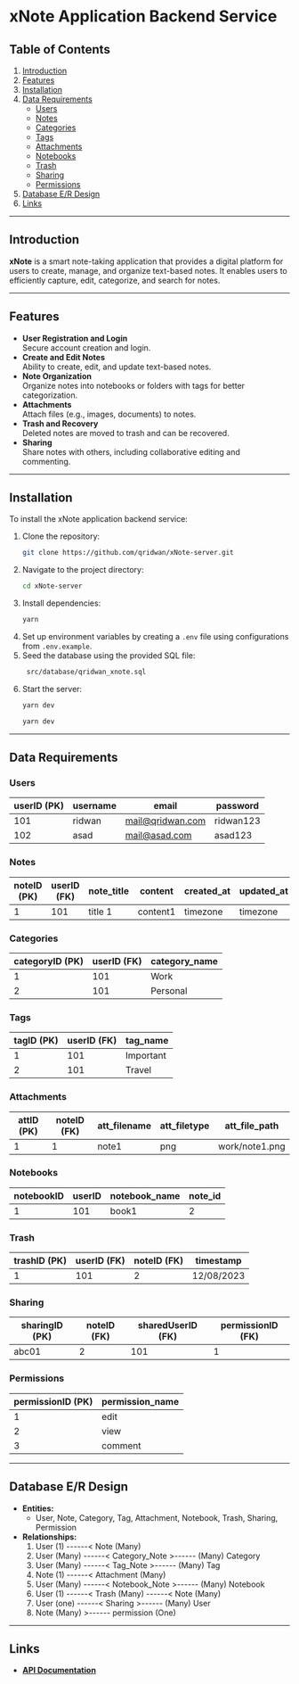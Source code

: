 # xNote Application Backend Service

## Table of Contents

1. [Introduction](#introduction)
2. [Features](#features)
3. [Installation](#installation)
4. [Data Requirements](#data-requirements)
   - [Users](#users)
   - [Notes](#notes)
   - [Categories](#categories)
   - [Tags](#tags)
   - [Attachments](#attachments)
   - [Notebooks](#notebooks)
   - [Trash](#trash)
   - [Sharing](#sharing)
   - [Permissions](#permissions)
5. [Database E/R Design](#database-er-design)
6. [Links](#links)

---

## Introduction

**xNote** is a smart note-taking application that provides a digital platform for users to create, manage, and organize text-based notes. It enables users to efficiently capture, edit, categorize, and search for notes.

---

## Features

- **User Registration and Login**\
  Secure account creation and login.
- **Create and Edit Notes**\
  Ability to create, edit, and update text-based notes.
- **Note Organization**\
  Organize notes into notebooks or folders with tags for better categorization.
- **Attachments**\
  Attach files (e.g., images, documents) to notes.
- **Trash and Recovery**\
  Deleted notes are moved to trash and can be recovered.
- **Sharing**\
  Share notes with others, including collaborative editing and commenting.

---

## Installation

To install the xNote application backend service:

1. Clone the repository:
   ```bash
   git clone https://github.com/qridwan/xNote-server.git
   ```
2. Navigate to the project directory:
   ```bash
   cd xNote-server
   ```
3. Install dependencies:
   ```bash
   yarn
   ```
4. Set up environment variables by creating a `.env` file using configurations from `.env.example`.
5. Seed the database using the provided SQL file:
   ```bash
   	src/database/qridwan_xnote.sql
   ```
6. Start the server:
   ```bash
   yarn dev
   ```
   ```bash
   yarn dev
   ```

---

## Data Requirements

### Users

| userID (PK) | username | email                                       | password  |
| ----------- | -------- | ------------------------------------------- | --------- |
| 101         | ridwan   | [mail@qridwan.com](mailto:mail@qridwan.com) | ridwan123 |
| 102         | asad     | [mail@asad.com](mailto:mail@asad.com)       | asad123   |

### Notes

| noteID (PK) | userID (FK) | note_title | content  | created_at | updated_at |
| ----------- | ----------- | ---------- | -------- | ---------- | ---------- |
| 1           | 101         | title 1    | content1 | timezone   | timezone   |

### Categories

| categoryID (PK) | userID (FK) | category_name |
| --------------- | ----------- | ------------- |
| 1               | 101         | Work          |
| 2               | 101         | Personal      |

### Tags

| tagID (PK) | userID (FK) | tag_name  |
| ---------- | ----------- | --------- |
| 1          | 101         | Important |
| 2          | 101         | Travel    |

### Attachments

| attID (PK) | noteID (FK) | att_filename | att_filetype | att_file_path  |
| ---------- | ----------- | ------------ | ------------ | -------------- |
| 1          | 1           | note1        | png          | work/note1.png |

### Notebooks

| notebookID | userID | notebook_name | note_id |
| ---------- | ------ | ------------- | ------- |
| 1          | 101    | book1         | 2       |

### Trash

| trashID (PK) | userID (FK) | noteID (FK) | timestamp  |
| ------------ | ----------- | ----------- | ---------- |
| 1            | 101         | 2           | 12/08/2023 |

### Sharing

| sharingID (PK) | noteID (FK) | sharedUserID (FK) | permissionID (FK) |
| -------------- | ----------- | ----------------- | ----------------- |
| abc01          | 2           | 101               | 1                 |

### Permissions

| permissionID (PK) | permission_name |
| ----------------- | --------------- |
| 1                 | edit            |
| 2                 | view            |
| 3                 | comment         |

---

## Database E/R Design

- **Entities:**
  - User, Note, Category, Tag, Attachment, Notebook, Trash, Sharing, Permission
- **Relationships:**
  1. User (1) ------< Note (Many)
  2. User (Many) ------< Category_Note >------ (Many) Category
  3. User (Many) ------< Tag_Note >------ (Many) Tag
  4. Note (1) ------< Attachment (Many)
  5. User (Many) ------< Notebook_Note >------ (Many) Notebook
  6. User (1) ------< Trash (Many) ------< Note (Many)
  7. User (one) ------< Sharing >------ (Many) User
  8. Note (Many) >------ permission (One)

---

## Links

- [**API Documentation**](https://documenter.getpostman.com/view/15074292/2s9YXfcimY#22177e0b-79c1-499f-ad21-a4e7deb0b6cf)
<!-- - [**LIVE Application**](https://xnote.qridwan.com) -->
